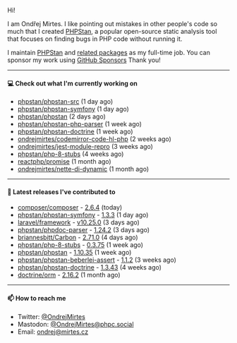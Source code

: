 Hi!

I am Ondřej Mirtes. I like pointing out mistakes in other people's code so much that I created [PHPStan](https://phpstan.org/), a popular open-source static analysis tool that focuses on finding bugs in PHP code without running it.

I maintain [PHPStan](https://github.com/phpstan/phpstan) and [related packages](https://github.com/phpstan/) as my full-time job. You can sponsor my work using [GitHub Sponsors](https://github.com/sponsors/ondrejmirtes) Thank you!

---

#### 💻 Check out what I'm currently working on

- [phpstan/phpstan-src](https://github.com/phpstan/phpstan-src) (1 day ago)
- [phpstan/phpstan-symfony](https://github.com/phpstan/phpstan-symfony) (1 day ago)
- [phpstan/phpstan](https://github.com/phpstan/phpstan) (2 days ago)
- [phpstan/phpstan-php-parser](https://github.com/phpstan/phpstan-php-parser) (1 week ago)
- [phpstan/phpstan-doctrine](https://github.com/phpstan/phpstan-doctrine) (1 week ago)
- [ondrejmirtes/codemirror-code-hl-php](https://github.com/ondrejmirtes/codemirror-code-hl-php) (2 weeks ago)
- [ondrejmirtes/jest-module-repro](https://github.com/ondrejmirtes/jest-module-repro) (3 weeks ago)
- [phpstan/php-8-stubs](https://github.com/phpstan/php-8-stubs) (4 weeks ago)
- [reactphp/promise](https://github.com/reactphp/promise) (1 month ago)
- [ondrejmirtes/nette-di-dynamic](https://github.com/ondrejmirtes/nette-di-dynamic) (1 month ago)

---

#### 🔭 Latest releases I've contributed to

- [composer/composer](https://github.com/composer/composer) - [2.6.4](https://github.com/composer/composer/releases/tag/2.6.4) (today)
- [phpstan/phpstan-symfony](https://github.com/phpstan/phpstan-symfony) - [1.3.3](https://github.com/phpstan/phpstan-symfony/releases/tag/1.3.3) (1 day ago)
- [laravel/framework](https://github.com/laravel/framework) - [v10.25.0](https://github.com/laravel/framework/releases/tag/v10.25.0) (3 days ago)
- [phpstan/phpdoc-parser](https://github.com/phpstan/phpdoc-parser) - [1.24.2](https://github.com/phpstan/phpdoc-parser/releases/tag/1.24.2) (3 days ago)
- [briannesbitt/Carbon](https://github.com/briannesbitt/Carbon) - [2.71.0](https://github.com/briannesbitt/Carbon/releases/tag/2.71.0) (4 days ago)
- [phpstan/php-8-stubs](https://github.com/phpstan/php-8-stubs) - [0.3.75](https://github.com/phpstan/php-8-stubs/releases/tag/0.3.75) (1 week ago)
- [phpstan/phpstan](https://github.com/phpstan/phpstan) - [1.10.35](https://github.com/phpstan/phpstan/releases/tag/1.10.35) (1 week ago)
- [phpstan/phpstan-beberlei-assert](https://github.com/phpstan/phpstan-beberlei-assert) - [1.1.2](https://github.com/phpstan/phpstan-beberlei-assert/releases/tag/1.1.2) (3 weeks ago)
- [phpstan/phpstan-doctrine](https://github.com/phpstan/phpstan-doctrine) - [1.3.43](https://github.com/phpstan/phpstan-doctrine/releases/tag/1.3.43) (4 weeks ago)
- [doctrine/orm](https://github.com/doctrine/orm) - [2.16.2](https://github.com/doctrine/orm/releases/tag/2.16.2) (1 month ago)

---

#### 📫 How to reach me

- Twitter: [@OndrejMirtes](https://twitter.com/ondrejmirtes)
- Mastodon: [@OndrejMirtes@phpc.social](https://phpc.social/@OndrejMirtes)
- Email: [ondrej@mirtes.cz](mailto:ondrej@mirtes.cz)
